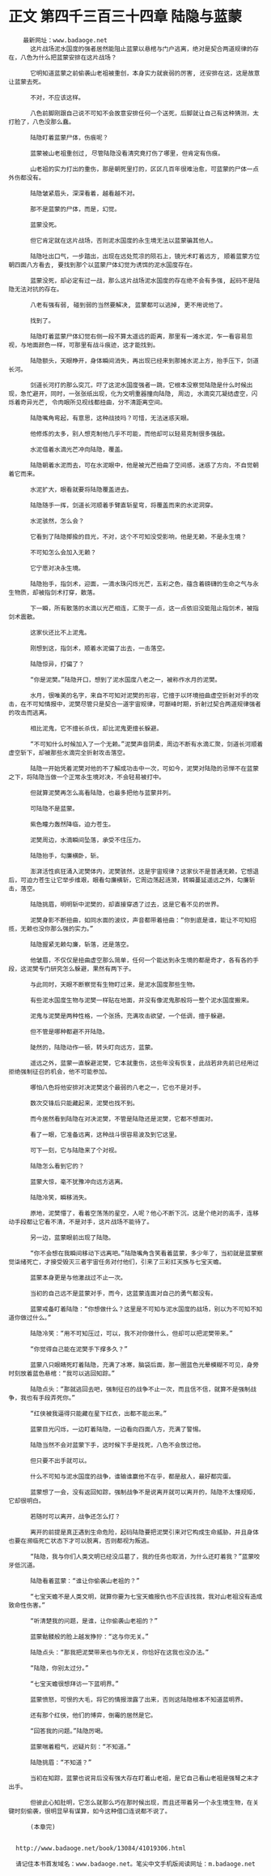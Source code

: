 # 正文 第四千三百三十四章 陆隐与蓝蒙
        最新网址：www.badaoge.net
          这片战场泥水国度的强者居然能阻止蓝蒙以悬棺与门户逃离，绝对是契合两道规律的存在，八色为什么把蓝蒙安排在这片战场？
      
          它明知道蓝蒙之前偷袭山老祖被重创，本身实力就衰弱的厉害, 还安排在这，这是故意让蓝蒙去死。
      
          不对，不应该这样。
      
          八色前脚刚跟自己说不可知不会故意安排任何一个送死，后脚就让自己有这种猜测，太打脸了，八色没那么蠢。
      
          陆隐盯着蓝蒙尸体，伤痕呢？
      
          蓝蒙被山老祖重创过, 尽管陆隐没看清究竟打伤了哪里，但肯定有伤痕。
      
          山老祖的实力打出的重伤，那是朝死里打的，区区几百年很难治愈，可蓝蒙的尸体一点外伤都没有。
      
          陆隐皱紧眉头，深深看着，越看越不对。
      
          那不是蓝蒙的尸体，而是，幻觉。
      
          蓝蒙没死。
      
          但它肯定就在这片战场，否则泥水国度的永生境无法以蓝蒙骗其他人。
      
          陆隐吐出口气，一步踏出，出现在远处荒凉的陨石上，镜光术盯着远方, 顺着蓝蒙方位朝四面八方看去, 要找到那个以蓝蒙尸体幻觉为诱饵的泥水国度存在。
      
          蓝蒙没死，却必定有过一战，那么这片战场泥水国度的存在绝不会有多强, 起码不是陆隐无法对抗的存在。
      
          八老有强有弱, 碰到弱的当然要解决, 蓝蒙都可以逃掉, 更不用说他了。
      
          找到了。
      
          陆隐盯着蓝蒙尸体幻觉右侧一段不算太遥远的距离，那里有一滩水泥，乍一看容易忽视，与地面颜色一样，可那里有战斗痕迹，这才能找到。
      
          陆隐额头，天眼睁开，身体瞬间消失，再出现已经来到那摊水泥上方，抬手压下，剑道长河。
      
          剑道长河打的那么突兀，吓了这泥水国度强者一跳，它根本没察觉陆隐是什么时候出现，急忙避开，同时，一张张纸出现，化为文明重器撞向陆隐, 周边, 水滴突兀凝结虚空，闪烁着奇异光芒, 令肉眼所见视线都扭曲，分不清距离空间。
      
          陆隐嘴角弯起，有意思，这种战技吗？可惜，无法迷惑天眼。
      
          他修炼的太多，别人想克制他几乎不可能，而他却可以轻易克制很多强敌。
      
          水泥借着水滴光芒冲向陆隐，覆盖。
      
          陆隐朝着水泥而去，可在水泥眼中，他是被光芒扭曲了空间感，迷惑了方向，不自觉朝着它而来。
      
          水泥扩大，眼看就要将陆隐覆盖进去。
      
          陆隐随手一挥，剑道长河顺着手臂直斩星穹，将覆盖而来的水泥洞穿。
      
          水泥骇然，怎么会？
      
          它看到了陆隐揶揄的目光，不对，这个不可知没受影响，他是无赖，不是永生境？
      
          不可知怎么会加入无赖？
      
          它宁愿对决永生境。
      
          陆隐抬手，指剑术，迎面，一滴水珠闪烁光芒，五彩之色，蕴含着磅礴的生命之气与永生物质，却被指剑术打穿，散落。
      
          下一瞬，所有散落的水滴以光芒相连，汇聚于一点，这一点依旧没能阻止指剑术，被指剑术震散。
      
          这家伙还比不上泥鬼。
      
          刚想到这，指剑术，顺着水泥偏了出去，一击落空。
      
          陆隐惊异，打偏了？
      
          “你是泥樊。”陆隐开口，想到了泥水国度八老之一，被称作水月的泥樊。
      
          水月，很唯美的名字，来自不可知对泥樊的形容，它擅于以环境扭曲虚空折射对手的攻击，在不可知情报中，泥樊尽管只是契合一道宇宙规律，可巅峰时期，折射过契合两道规律强者的攻击而逃离。
      
          相比泥鬼，它不擅长杀伐，却比泥鬼更擅长躲避。
      
          “不可知什么时候加入了一个无赖。”泥樊声音阴柔，周边不断有水滴汇聚，剑道长河顺着虚空斩下，却被那些水滴完全折射攻击落空。
      
          陆隐一开始凭着泥樊对他的不了解成功击中一次，可如今，泥樊对陆隐的忌惮不在蓝蒙之下，将陆隐当做一个正常永生境对决，不会轻易被打中。
      
          但就算泥樊再怎么高看陆隐，也最多把他与蓝蒙并列。
      
          可陆隐不是蓝蒙。
      
          紫色瞳力轰然降临，迫力苍生。
      
          泥樊周边，水滴瞬间坠落，承受不住压力。
      
          陆隐抬手，勾廉横卧，斩。
      
          澎湃活性疯狂涌入泥樊体内，泥樊骇然，这是宇宙规律？这家伙不是普通无赖，它想退后，可迫力苍生让它举步维艰，眼看勾廉横斩，它周边荡起涟漪，转瞬蔓延遥远之外，勾廉斩击，落空。
      
          陆隐挑眉，明明斩中泥樊的，却直接穿透了过去，这是它看不见的世界。
      
          泥樊身影不断扭曲，如同水面的波纹，声音都带着扭曲：“你到底是谁，能让不可知招揽，无赖也没你那么强的实力。”
      
          陆隐握紧无赖勾廉，斩落，还是落空。
      
          他皱眉，不仅仅是扭曲虚空那么简单，任何一个能达到永生境的都是奇才，各有各的手段，这泥樊专门研究怎么躲避，果然有两下子。
      
          与此同时，天眼不断察觉有生物盯过来，是泥水国度那些生物。
      
          有些泥水国度生物与泥樊一样贴在地面，并没有像泥鬼那般将一整个泥水国度搬来。
      
          泥鬼与泥樊是两种性格，一个张扬，充满攻击欲望，一个低调，擅于躲避。
      
          但不管是哪种都避不开陆隐。
      
          陡然的，陆隐动作一顿，转头盯向远方，蓝蒙。
      
          遥远之外，蓝蒙一直躲避泥樊，它本就重伤，这些年没有恢复，此战若非先前已经用过拒绝强制征召的机会，他不可能参加。
      
          哪怕八色将他安排对决泥樊这个最弱的八老之一，它也不是对手。
      
          数次交锋后只能藏起来，泥樊也找不到。
      
          而今居然看到陆隐在对决泥樊，不管是陆隐还是泥樊，它都不想面对。
      
          看了一眼，它准备远离，这种战斗很容易波及到它这里。
      
          可下一刻，它与陆隐来了个对视。
      
          陆隐怎么看到它的？
      
          蓝蒙大惊，毫不犹豫冲向远方逃离。
      
          陆隐冷笑，瞬移消失。
      
          原地，泥樊懵了，看着空荡荡的星空，人呢？他心不断下沉，这是个绝对的高手，连移动手段都让它看不清，不是对手，这片战场不能待了。
      
          另一边，蓝蒙眼前出现了陆隐。
      
          “你不会想在我瞬间移动下远离吧。”陆隐嘴角含笑看着蓝蒙，多少年了，当初就是蓝蒙察觉柒绪死亡，才接受毁灭三者宇宙任务对付他们，引来了三彩扛天族与七宝天蟾。
      
          蓝蒙本身更是与他激战过不止一次。
      
          当初的自己远不是蓝蒙对手，而今，这蓝蒙连面对自己的勇气都没有。
      
          蓝蒙戒备盯着陆隐：“你想做什么？这里是不可知与泥水国度的战场，别以为不可知不知道你做过什么。”
      
          陆隐冷笑：“用不可知压过，可以，我不对你做什么，但却可以把泥樊带来。”
      
          “你觉得自己能在泥樊手下撑多久？”
      
          蓝蒙八只眼睛死盯着陆隐，充满了冰寒，脑袋后面，那一圈蓝色光晕模糊不可见，身旁时刻放着蓝色悬棺：“我可以逃回知踪。”
      
          陆隐点头：“那就逃回去吧，强制征召的战争不止一次，而且信不信，就算不是强制战争，我也有手段弄死你。”
      
          “红侠被我逼得只能藏在星下红衣，出都不能出来。”
      
          蓝蒙目光闪烁，一边盯着陆隐，一边看向四面八方，充满了警惕。
      
          陆隐当然不会对蓝蒙下手，这时候下手是找死，八色不会放过他。
      
          但只要不出手就可以。
      
          什么不可知与泥水国度的战争，谁输谁赢他不在乎，都是敌人，最好都完蛋。
      
          蓝蒙想了一会，没有返回知踪，强制战争不是说离开就可以离开的，陆隐不太懂规矩，它却很明白。
      
          若随时可以离开，战争还怎么打？
      
          离开的前提是真正遇到生命危险，起码陆隐要把泥樊引来对它构成生命威胁，并且身体也要在濒临死亡状态下才可以脱离，否则都视为叛逃。
      
          “陆隐，我与你们人类文明已经没瓜葛了，我的任务也取消，为什么还盯着我？”蓝蒙咬牙低沉道。
      
          陆隐看着蓝蒙：“谁让你偷袭山老祖的？”
      
          “七宝天蟾不是人类文明，就算你要为七宝天蟾报仇也不应该找我，我对山老祖没有造成致命性伤害。”
      
          “听清楚我的问题，是谁，让你偷袭山老祖的？”
      
          蓝蒙骷髅般的脸上越发狰狞：“这与你无关。”
      
          陆隐点头：“那我把泥樊带来也与你无关，你恰好在这我也没办法。”
      
          “陆隐，你别太过分。”
      
          “七宝天蟾很想拜访一下蓝明界。”
      
          蓝蒙愤怒，可恨的大毛，将它的情报泄露了出来，否则这陆隐根本不知道蓝明界。
      
          还有那个红侠，他们的博弈，倒霉的居然是它。
      
          “回答我的问题。”陆隐厉喝。
      
          蓝蒙喘着粗气，迟疑片刻：“不知道。”
      
          陆隐挑眉：“不知道？”
      
          当初在知踪，蓝蒙也说背后没有强大存在盯着山老祖，是它自己看山老祖是强弩之末才出手。
      
          但彼此心知肚明，它怎么就那么巧在那时候出现，而且还带着另一个永生境生物，在关键时刻偷袭，很明显早有谋算，如今这种借口连说都不说了。
      
          (本章完)
      
      
      http://www.badaoge.net/book/13084/41019306.html
      
      请记住本书首发域名：www.badaoge.net。笔尖中文手机版阅读网址：m.badaoge.net